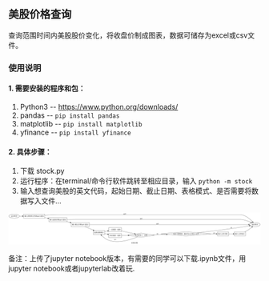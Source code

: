 ## 美股价格查询
查询范围时间内美股股价变化，将收盘价制成图表，数据可储存为excel或csv文件。

### 使用说明

#### 1. 需要安装的程序和包：

1. Python3  -- https://www.python.org/downloads/
2. pandas -- ```pip install pandas```
3. matplotlib -- ```pip install matplotlib```
4. yfinance -- ```pip install yfinance```


#### 2. 具体步骤：
1. 下载 stock.py
2. 运行程序：在terminal/命令行软件跳转至相应目录，输入 ```python -m stock```
3. 输入想查询美股的英文代码，起始日期、截止日期、表格模式、是否需要将数据写入文件...


![step_by_step](Images/step_by_step.png)

备注：上传了jupyter notebook版本，有需要的同学可以下载.ipynb文件，用jupyter notebook或者jupyterlab改着玩.
